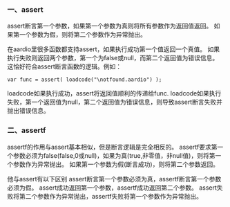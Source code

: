 ### 一、assert

assert断言第一个参数，如果第一个参数为真则将所有参数作为返回值返回。
如果第一个参数为假，则将第二个参数作为异常抛出。

在aardio里很多函数都支持assert，如果执行成功第一个值返回一个真值。
如果执行失败则返回两个参数，第一个为false或null，而第二个返回值为错误信息。
这恰好符合assert断言函数的逻辑。例如：

``` aau
var func = assert( loadcode("\notfound.aardio") );
```

loadcode如果执行成功，assert将返回值顺利的传递给func.
loadcode如果执行失败，第一个返回值为null，第二个返回值为错误信息，则导致assert断言失败并抛出错误信息。

### 二、assertf

assertf的作用与assert基本相似，但是断言逻辑是完全相反的。
assertf要求第一个参数必须为false(false,0或null)，如果为真(true,非零值，非null值)，则将第一个参数作为异常抛出。
如果第一个参数为假(断言成功)，则将第二个参数返回。

他与assert有以下区别
assert断言第一个参数必须为真，assertf断言第一个参数必须为假。
assert成功返回第一个参数，assertf成功返回第二个参数。
assert失败将第二个参数作为异常抛出，assertf失败将第一个参数作为异常抛出。
